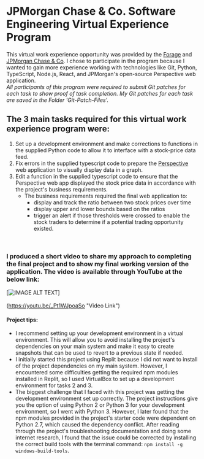 # JPMorgan Chase & Co. Software Engineering Virtual Experience Program
This virtual work experience opportunity was provided by the [Forage](https://www.theforage.com/virtual-internships/prototype/R5iK7HMxJGBgaSbvk/Software%20Engineering%20Virtual%20Experience) and [JPMorgan Chase & Co](https://careers.jpmorgan.com/us/en/students/campaign/virtual-internship). I chose to participate in the program because I wanted to gain more experience working with technologies like Git, Python, TypeScript, Node.js, React, and JPMorgan's open-source Perspective web application. 
<br>
_All participants of this program were required to submit Git patches for each task to show proof of task completion. My Git patches for each task are saved in the Folder 'Git-Patch-Files'._

## The 3 main tasks required for this virtual work experience program were:
  1. Set up a development environment and make corrections to functions in the supplied Python code to allow it to interface with a stock-price data feed.
  2. Fix errors in the supplied typescript code to prepare the [Perspective](https://perspective.finos.org/) web application to visually display data in a graph.
  3. Edit a function in the supplied typescript code to ensure that the Perspective web app displayed the stock price data in accordance with the project's business requirements.
      - The business requirements required the final web application to:
        - display and track the ratio between two stock prices over time
        - display upper and lower bounds based on the ratios
        - trigger an alert if those thresholds were crossed to enable the stock traders to determine if a potential trading opportunity existed.
<br>
  
###  I produced a short video to share my approach to completing the final project and to show my final working version of the application. The video is available through YouTube at the below link: 

[![IMAGE ALT TEXT](https://i9.ytimg.com/vi/_Pt1WJpoaSo/mq3.jpg?sqp=CMDG65oG&rs=AOn4CLAuPW9NJl3yjbhCxnSur0c0fhzuLw)]
<br>
<br>
(https://youtu.be/_Pt1WJpoaSo "Video Link")


#### Project tips:
- I recommend setting up your development environment in a virtual environment. This will allow you to avoid installing the project's dependencies on your main system and make it easy to create snapshots that can be used to revert to a previous state if needed.
- I initially started this project using Replit because I did not want to install of the project dependencies on my main system. However, I encountered some difficulties getting the required npm modules installed in Replit, so I  used VirtualBox to set up a development environment for tasks 2 and 3. 
- The biggest challenge that I faced with this project was getting the development environment set up correctly. The project instructions give you the option of using Python 2 or Python 3 for your development environment, so I went with Python 3. However, I later found that the npm modules provided in the project's starter code were dependent on Python 2.7, which caused the dependency conflict. After reading through the project's troubleshooting documentation and doing some internet research, I found that the issue could be corrected by installing the correct build tools with the terminal command: `npm install -g windows-build-tools`.
